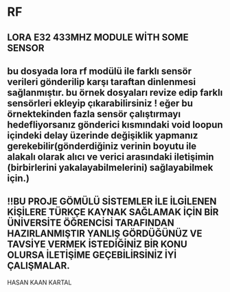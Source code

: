 # RF
LORA E32 433MHZ MODULE WİTH SOME SENSOR
------------------------------------------
bu dosyada lora rf modülü ile farklı sensör verileri gönderilip karşı taraftan dinlenmesi sağlanmıştır.
bu örnek dosyaları revize edip farklı sensörleri ekleyip çıkarabilirsiniz 
! eğer bu örnektekinden fazla sensör çalıştırmayı hedefliyorsanız gönderici kısmındaki void loopun içindeki delay üzerinde değişiklik yapmanız gerekebilir(gönderdiğiniz verinin boyutu ile alakalı olarak alıcı ve verici arasındaki iletişimin (birbirlerini yakalayabilmelerini) sağlayabilmek için.)
------------------------------------------
!!BU PROJE GÖMÜLÜ SİSTEMLER İLE İLGİLENEN KİŞİLERE TÜRKÇE KAYNAK SAĞLAMAK İÇİN BİR ÜNİVERSİTE ÖĞRENCİSİ TARAFINDAN HAZIRLANMIŞTIR YANLIŞ GÖRDÜĞÜNÜZ VE TAVSİYE VERMEK İSTEDİĞİNİZ BİR KONU OLURSA İLETİŞİME GEÇEBİLİRSİNİZ İYİ ÇALIŞMALAR.
--------------------------------------
HASAN KAAN KARTAL
